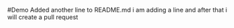 #Demo
Added another line to README.md
i am adding a line and after that i will create a pull request
